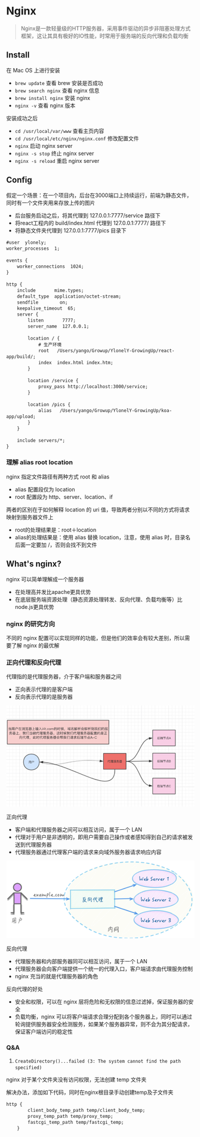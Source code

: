 # Nginx

> Nginx是一款轻量级的HTTP服务器，采用事件驱动的异步非阻塞处理方式框架，这让其具有极好的IO性能，时常用于服务端的反向代理和负载均衡

## Install

在 Mac OS 上进行安装

- `brew update` 查看 brew 安装是否成功
- `brew search nginx` 查看 nginx 信息
- `brew install nginx` 安装 nginx
- `nginx -v` 查看 nginx 版本

安装成功之后

- `cd /usr/local/var/www` 查看主页内容
- `cd /usr/local/etc/nginx/nginx.conf` 修改配置文件
- `nginx` 启动 nginx server
- `nginx -s stop` 终止 nginx server
- `nginx -s reload` 重启 nginx server


## Config

假定一个场景：在一个项目内，后台在3000端口上持续运行，前端为静态文件，同时有一个文件夹用来存放上传的图片

- 后台服务启动之后，将其代理到 127.0.0.1:7777/service 路径下
- 将react工程内的 build/index.html 代理到 127.0.0.1:7777/ 路径下
- 将静态文件夹代理到 127.0.0.1:7777/pics 目录下

```
#user  ylonely;
worker_processes  1;

events {
    worker_connections  1024;
}

http {
    include       mime.types;
    default_type  application/octet-stream;
    sendfile        on;
    keepalive_timeout  65;
    server {
        listen       7777;
        server_name  127.0.0.1;

        location / {
	    	# 生产环境
            root   /Users/yango/Growup/YlonelY-GrowingUp/react-app/build/;
            index  index.html index.htm;
        }

		location /service {
		    proxy_pass http://localhost:3000/service;
		}

		location /pics {
            alias   /Users/yango/Growup/YlonelY-GrowingUp/koa-app/upload;
        }
    }

    include servers/*;
}
```

### 理解 alias root location

nginx 指定文件路径有两种方式 root 和 alias

- alias 配置段仅为 location
- root 配置段为 http、server、location、if

两者的区别在于如何解释 location 的 uri 值，导致两者分别以不同的方式将请求映射到服务器文件上

- root的处理结果是：root＋location
- alias的处理结果是：使用 alias 替换 location，注意，使用 alias 时，目录名后面一定要加 /，否则会找不到文件


## What's nginx?

nginx 可以简单理解成一个服务器

- 在处理高并发比apache更具优势
- 在底层服务端资源处理（静态资源处理转发、反向代理、负载均衡等）比node.js更具优势

### nginx 的研究方向

不同的 nginx 配置可以实现同样的功能，但是他们的效率会有较大差别，所以需要了解 nginx 的最优解

### 正向代理和反向代理

代理指的是代理服务器，介于客户端和服务器之间

- 正向表示代理的是客户端
- 反向表示代理的是服务器

![正向代理](../assets/server.png)

正向代理

- 客户端和代理服务器之间可以相互访问，属于一个 LAN
- 代理对于用户是非透明的，即用户需要自己操作或者感知得到自己的请求被发送到代理服务器
- 代理服务器通过代理客户端的请求来向域外服务器请求响应内容


![反向代理](../assets/reverse-server.png)

反向代理

- 代理服务器和内部服务器同可以相互访问，属于一个 LAN
- 代理服务器会向客户端提供一个统一的代理入口，客户端请求由代理服务控制
- nginx 充当的就是代理服务器的角色

反向代理的好处

- 安全和权限，可以在 nginx 层将危险和无权限的信息过滤掉，保证服务器的安全
- 负载均衡，nginx 可以将客户端请求合理分配到各个服务器上，同时可以通过轮询提供服务器安全检测服务，如果某个服务器异常，则不会为其分配请求，保证客户端访问的稳定性


### Q&A

1. `CreateDirectory()...failed (3: The system cannot find the path specified)` 

nginx 对于某个文件夹没有访问权限，无法创建 temp 文件夹

解决办法，添加如下代码，同时在nginx根目录手动创建temp及子文件夹

```
http {
		client_body_temp_path temp/client_body_temp;
		proxy_temp_path temp/proxy_temp;
    	fastcgi_temp_path temp/fastcgi_temp;
	}
```